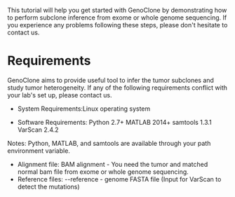 
This tutorial will help you get started with GenoClone by demonstrating how to perform subclone inference from exome or whole genome sequencing. If you experience any problems following these steps, please don't hesitate to contact us.

# Requirements
GenoClone aims to provide useful tool to infer the tumor subclones and study tumor heterogeneity. If any of the following requirements conflict with your lab's set up, please contact us.

* System Requirements:Linux operating system

* Software Requirements:
  Python 2.7+
  MATLAB 2014+
  samtools 1.3.1
  VarScan 2.4.2

Notes: Python, MATLAB, and samtools are available through your path environment variable.

* Alignment file: 
BAM alignment - You need the tumor and matched normal bam file from exome or whole genome sequencing.
* Reference files: 
--reference - genome FASTA file (Input for VarScan to detect the mutations)

